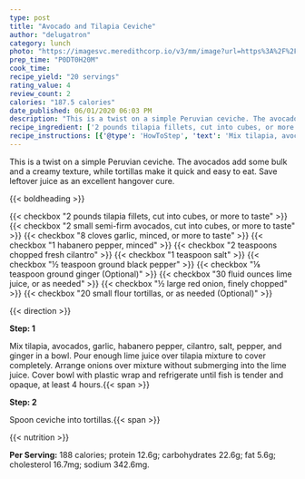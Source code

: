 ```yaml
---
type: post
title: "Avocado and Tilapia Ceviche"
author: "delugatron"
category: lunch
photo: "https://imagesvc.meredithcorp.io/v3/mm/image?url=https%3A%2F%2Fimages.media-allrecipes.com%2Fuserphotos%2F1133217.jpg"
prep_time: "P0DT0H20M"
cook_time: 
recipe_yield: "20 servings"
rating_value: 4
review_count: 2
calories: "187.5 calories"
date_published: 06/01/2020 06:03 PM
description: "This is a twist on a simple Peruvian ceviche. The avocados add some bulk and a creamy texture, while tortillas make it quick and easy to eat. Save leftover juice as an excellent hangover cure."
recipe_ingredient: ['2 pounds tilapia fillets, cut into cubes, or more to taste', '2 small semi-firm avocados, cut into cubes, or more to taste', '8 cloves garlic, minced, or more to taste', '1 habanero pepper, minced', '2 teaspoons chopped fresh cilantro', '1 teaspoon salt', '½ teaspoon ground black pepper', '⅛ teaspoon ground ginger', '30 fluid ounces lime juice, or as needed', '½ large red onion, finely chopped', '20 small flour tortillas, or as needed']
recipe_instructions: [{'@type': 'HowToStep', 'text': 'Mix tilapia, avocados, garlic, habanero pepper, cilantro, salt, pepper, and ginger in a bowl. Pour enough lime juice over tilapia mixture to cover completely. Arrange onions over mixture without submerging into the lime juice. Cover bowl with plastic wrap and refrigerate until fish is tender and opaque, at least 4 hours.\n'}, {'@type': 'HowToStep', 'text': 'Spoon ceviche into tortillas.\n'}]
---
```


This is a twist on a simple Peruvian ceviche. The avocados add some bulk and a creamy texture, while tortillas make it quick and easy to eat. Save leftover juice as an excellent hangover cure. 

{{< boldheading >}}

{{< checkbox "2 pounds tilapia fillets, cut into cubes, or more to taste" >}}
{{< checkbox "2 small semi-firm avocados, cut into cubes, or more to taste" >}}
{{< checkbox "8 cloves garlic, minced, or more to taste" >}}
{{< checkbox "1  habanero pepper, minced" >}}
{{< checkbox "2 teaspoons chopped fresh cilantro" >}}
{{< checkbox "1 teaspoon salt" >}}
{{< checkbox "½ teaspoon ground black pepper" >}}
{{< checkbox "⅛ teaspoon ground ginger  (Optional)" >}}
{{< checkbox "30 fluid ounces lime juice, or as needed" >}}
{{< checkbox "½ large red onion, finely chopped" >}}
{{< checkbox "20 small flour tortillas, or as needed  (Optional)" >}}


{{< direction >}}

**Step: 1**

Mix tilapia, avocados, garlic, habanero pepper, cilantro, salt, pepper, and ginger in a bowl. Pour enough lime juice over tilapia mixture to cover completely. Arrange onions over mixture without submerging into the lime juice. Cover bowl with plastic wrap and refrigerate until fish is tender and opaque, at least 4 hours.{{< span >}}

**Step: 2**

Spoon ceviche into tortillas.{{< span >}}

{{< nutrition >}}

**Per Serving:** 188 calories; protein 12.6g; carbohydrates 22.6g; fat 5.6g; cholesterol 16.7mg; sodium 342.6mg.